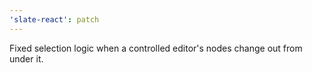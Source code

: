 ```yaml
---
'slate-react': patch
---
```


Fixed selection logic when a controlled editor's nodes change out from under it.
